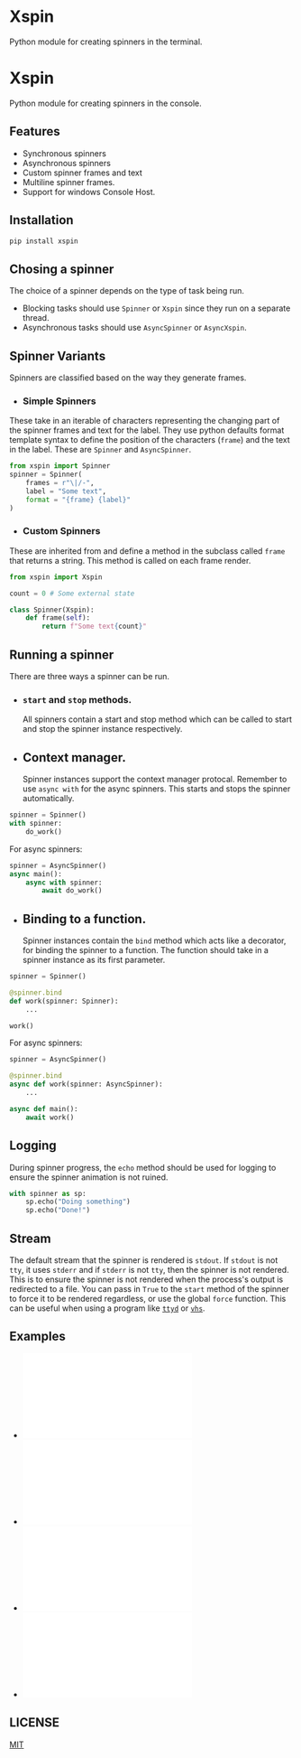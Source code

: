 # Xspin
Python module for creating spinners in the terminal.

# Xspin

Python module for creating spinners in the console.

## Features
* Synchronous spinners
* Asynchronous spinners
* Custom spinner frames and text
* Multiline spinner frames.
* Support for windows Console Host.

## Installation
```bash
pip install xspin
```

## Chosing a spinner
The choice of a spinner depends on the type of task being run.
- Blocking tasks should use `Spinner` or `Xspin` since they run on a separate thread.
- Asynchronous tasks should use
`AsyncSpinner` or `AsyncXspin`.

## Spinner Variants
Spinners are classified based on the way they generate frames.

- ### Simple Spinners 
These take in an iterable of characters representing the changing part of the spinner frames and text for the label. They use python defaults format template syntax to define the position of the characters (`frame`) and the text in the label. These are `Spinner` and `AsyncSpinner`.

```python
from xspin import Spinner 
spinner = Spinner(
    frames = r"\|/-",
    label = "Some text",
    format = "{frame} {label}"
)
```

- ### Custom Spinners
These are inherited from and define a method in the subclass called `frame` that returns a string. This method is called on each frame render.

```python
from xspin import Xspin

count = 0 # Some external state

class Spinner(Xspin):
    def frame(self):
        return f"Some text{count}"      
```

## Running a spinner
There are three ways a spinner can be run.

- ### `start` and `stop` methods.
    All spinners contain a start and stop method 
    which can be called to start and stop the
    spinner instance respectively.

- ## Context manager.
    Spinner instances support the context manager
    protocal. Remember to use `async with` for the async spinners. This starts and stops
    the spinner automatically.

```python
spinner = Spinner()
with spinner:
    do_work()
```

For async spinners:

```python
spinner = AsyncSpinner()
async main():
    async with spinner:
        await do_work()
```


- ## Binding to a function.
    Spinner instances contain the `bind` method which acts like a decorator, for binding the 
    spinner to a function. The function should take in a spinner instance as its first parameter.

```python
spinner = Spinner()

@spinner.bind
def work(spinner: Spinner):
    ...

work()
```

For async spinners:

```python
spinner = AsyncSpinner()

@spinner.bind
async def work(spinner: AsyncSpinner):
    ...

async def main():
    await work()
```

## Logging
During spinner progress, the `echo` method should be used for logging to ensure the spinner animation is
not ruined.

```python
with spinner as sp:
    sp.echo("Doing something")
    sp.echo("Done!")
```

## Stream
The default stream that the spinner is rendered is
`stdout`. If `stdout` is not `tty`, it uses `stderr` and if `stderr` is not `tty`, then the spinner is not rendered. This is to ensure the spinner is not rendered when the process's output is redirected to a file. You can pass in `True` to the `start` method of the spinner to force it to be rendered regardless, or use the global `force` function. This can be useful
when using a program like [`ttyd`](https://github.com/tsl0922/ttyd) or [`vhs`](https://github.com/charmbracelet/vhs).

## Examples
- ![Simple sync](examples/simple_sync_example.py)
- ![Simple async](examples/simple_async_example.py)
- ![Bound function](examples/bound_method_example.py)
- ![Custom](examples/custom_example.py)

## LICENSE
[MIT](LICENSE)
